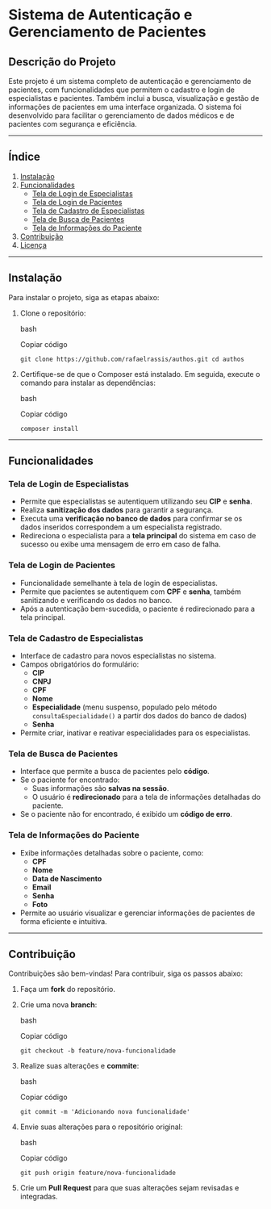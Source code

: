 # Sistema de Autenticação e Gerenciamento de Pacientes

## Descrição do Projeto

Este projeto é um sistema completo de autenticação e gerenciamento de pacientes, com funcionalidades que permitem o cadastro e login de especialistas e pacientes. Também inclui a busca, visualização e gestão de informações de pacientes em uma interface organizada. O sistema foi desenvolvido para facilitar o gerenciamento de dados médicos e de pacientes com segurança e eficiência.

----------

## Índice

1.  [Instalação](#instala%C3%A7%C3%A3o)
2.  [Funcionalidades](#funcionalidades)
    -   [Tela de Login de Especialistas](#tela-de-login-de-especialistas)
    -   [Tela de Login de Pacientes](#tela-de-login-de-pacientes)
    -   [Tela de Cadastro de Especialistas](#tela-de-cadastro-de-especialistas)
    -   [Tela de Busca de Pacientes](#tela-de-busca-de-pacientes)
    -   [Tela de Informações do Paciente](#tela-de-informa%C3%A7%C3%B5es-do-paciente)
3.  [Contribuição](#contribui%C3%A7%C3%A3o)
4.  [Licença](#licen%C3%A7a)

----------

## Instalação

Para instalar o projeto, siga as etapas abaixo:

1.  Clone o repositório:
    
    bash
    
    Copiar código
    
    `git clone https://github.com/rafaelrassis/authos.git
    cd authos` 
    
2.  Certifique-se de que o Composer está instalado. Em seguida, execute o comando para instalar as dependências:
    
    bash
    
    Copiar código
    
    `composer install` 
    

----------

## Funcionalidades

### Tela de Login de Especialistas

-   Permite que especialistas se autentiquem utilizando seu **CIP** e **senha**.
-   Realiza **sanitização dos dados** para garantir a segurança.
-   Executa uma **verificação no banco de dados** para confirmar se os dados inseridos correspondem a um especialista registrado.
-   Redireciona o especialista para a **tela principal** do sistema em caso de sucesso ou exibe uma mensagem de erro em caso de falha.

### Tela de Login de Pacientes

-   Funcionalidade semelhante à tela de login de especialistas.
-   Permite que pacientes se autentiquem com **CPF** e **senha**, também sanitizando e verificando os dados no banco.
-   Após a autenticação bem-sucedida, o paciente é redirecionado para a tela principal.

### Tela de Cadastro de Especialistas

-   Interface de cadastro para novos especialistas no sistema.
-   Campos obrigatórios do formulário:
    -   **CIP**
    -   **CNPJ**
    -   **CPF**
    -   **Nome**
    -   **Especialidade** (menu suspenso, populado pelo método `consultaEspecialidade()` a partir dos dados do banco de dados)
    -   **Senha**
-   Permite criar, inativar e reativar especialidades para os especialistas.

### Tela de Busca de Pacientes

-   Interface que permite a busca de pacientes pelo **código**.
-   Se o paciente for encontrado:
    -   Suas informações são **salvas na sessão**.
    -   O usuário é **redirecionado** para a tela de informações detalhadas do paciente.
-   Se o paciente não for encontrado, é exibido um **código de erro**.

### Tela de Informações do Paciente

-   Exibe informações detalhadas sobre o paciente, como:
    -   **CPF**
    -   **Nome**
    -   **Data de Nascimento**
    -   **Email**
    -   **Senha**
    -   **Foto**
-   Permite ao usuário visualizar e gerenciar informações de pacientes de forma eficiente e intuitiva.

----------

## Contribuição

Contribuições são bem-vindas! Para contribuir, siga os passos abaixo:

1.  Faça um **fork** do repositório.
    
2.  Crie uma nova **branch**:
    
    bash
    
    Copiar código
    
    `git checkout -b feature/nova-funcionalidade` 
    
3.  Realize suas alterações e **commite**:
    
    bash
    
    Copiar código
    
    `git commit -m 'Adicionando nova funcionalidade'` 
    
4.  Envie suas alterações para o repositório original:
    
    bash
    
    Copiar código
    
    `git push origin feature/nova-funcionalidade` 
    
5.  Crie um **Pull Request** para que suas alterações sejam revisadas e integradas.

